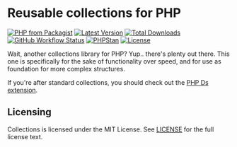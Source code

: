 # Reusable collections for PHP

[![PHP from Packagist](https://img.shields.io/packagist/php-v/decodelabs/collections?style=flat)](https://packagist.org/packages/decodelabs/collections)
[![Latest Version](https://img.shields.io/packagist/v/decodelabs/collections.svg?style=flat)](https://packagist.org/packages/decodelabs/collections)
[![Total Downloads](https://img.shields.io/packagist/dt/decodelabs/collections.svg?style=flat)](https://packagist.org/packages/decodelabs/collections)
[![GitHub Workflow Status](https://img.shields.io/github/workflow/status/decodelabs/collections/PHP%20Composer)](https://github.com/decodelabs/collections/actions/workflows/php.yml)
[![PHPStan](https://img.shields.io/badge/PHPStan-enabled-44CC11.svg?longCache=true&style=flat)](https://github.com/phpstan/phpstan)
[![License](https://img.shields.io/packagist/l/decodelabs/collections?style=flat)](https://packagist.org/packages/decodelabs/collections)

Wait, another collections library for PHP?
Yup.. there's plenty out there. This one is specifically for the sake of functionality over speed, and for use as foundation for more complex structures.

If you're after standard collections, you should check out the [PHP Ds extension](https://www.php.net/manual/en/book.ds.php).


## Licensing
Collections is licensed under the MIT License. See [LICENSE](./LICENSE) for the full license text.
